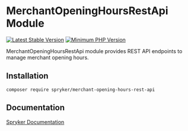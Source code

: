 # MerchantOpeningHoursRestApi Module
[![Latest Stable Version](https://poser.pugx.org/spryker/merchant-opening-hours-rest-api/v/stable.svg)](https://packagist.org/packages/spryker/merchant-opening-hours-rest-api)
[![Minimum PHP Version](https://img.shields.io/badge/php-%3E%3D%208.3-8892BF.svg)](https://php.net/)

MerchantOpeningHoursRestApi module provides REST API endpoints to manage merchant opening hours.

## Installation

```
composer require spryker/merchant-opening-hours-rest-api
```

## Documentation

[Spryker Documentation](https://docs.spryker.com)
